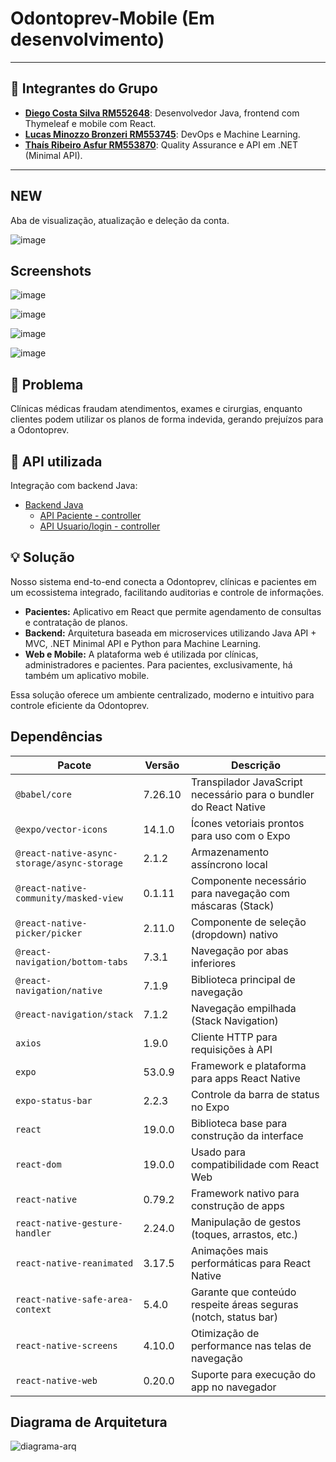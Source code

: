 # Odontoprev-Mobile (Em desenvolvimento)

---
## 👥 Integrantes do Grupo

- **[Diego Costa Silva RM552648](https://www.linkedin.com/in/diegocostacs/)**: Desenvolvedor Java, frontend com Thymeleaf e mobile com React.
- **[Lucas Minozzo Bronzeri RM553745](https://www.linkedin.com/in/lucas-minozzo-bronzeri-b212a4248/)**: DevOps e Machine Learning.
- **[Thaís Ribeiro Asfur RM553870](https://github.com/ThaiisRibeiro)**: Quality Assurance e API em .NET (Minimal API).

---
## NEW

Aba de visualização, atualização e deleção da conta.

![image](https://github.com/user-attachments/assets/37ddfb75-cb07-43fc-9b0e-c09f7ab69b6c)


## Screenshots

![image](https://github.com/user-attachments/assets/c06b7d19-75a1-4afb-9aa8-d849da374d6e)

![image](https://github.com/user-attachments/assets/8d9f67ee-4ad8-405d-b265-a2c8cd1a77a4)

![image](https://github.com/user-attachments/assets/0d953575-9b88-4bcc-9fe3-2e30f26809c9)

![image](https://github.com/user-attachments/assets/2e9c87fa-2b04-4ecb-bd7d-8e456aadbd01)

## 🏥 Problema

Clínicas médicas fraudam atendimentos, exames e cirurgias, enquanto clientes podem utilizar os planos de forma indevida, gerando prejuízos para a Odontoprev.

## 🔗 API utilizada

Integração com backend Java: 

- [Backend Java](https://github.com/DiegoCostaCode/Odontoprev-Java)
  - [API Paciente - controller](https://github.com/DiegoCostaCode/Odontoprev-Java/blob/master/src/main/java/com/example/Odontoprev_Java/controller/PacienteController.java)
  - [API Usuario/login - controller](https://github.com/DiegoCostaCode/Odontoprev-Java/blob/master/src/main/java/com/example/Odontoprev_Java/controller/UsuarioController.java)

## 💡 Solução

Nosso sistema end-to-end conecta a Odontoprev, clínicas e pacientes em um ecossistema integrado, facilitando auditorias e controle de informações.

- **Pacientes:** Aplicativo em React que permite agendamento de consultas e contratação de planos.
- **Backend:** Arquitetura baseada em microservices utilizando Java API + MVC, .NET Minimal API e Python para Machine Learning.
- **Web e Mobile:** A plataforma web é utilizada por clínicas, administradores e pacientes. Para pacientes, exclusivamente, há também um aplicativo mobile.

Essa solução oferece um ambiente centralizado, moderno e intuitivo para controle eficiente da Odontoprev.

## Dependências

| Pacote                                      | Versão  | Descrição                                                         |
| ------------------------------------------- | ------- | ----------------------------------------------------------------- |
| `@babel/core`                               | 7.26.10 | Transpilador JavaScript necessário para o bundler do React Native |
| `@expo/vector-icons`                        | 14.1.0  | Ícones vetoriais prontos para uso com o Expo                      |
| `@react-native-async-storage/async-storage` | 2.1.2   | Armazenamento assíncrono local                                    |
| `@react-native-community/masked-view`       | 0.1.11  | Componente necessário para navegação com máscaras (Stack)         |
| `@react-native-picker/picker`               | 2.11.0  | Componente de seleção (dropdown) nativo                           |
| `@react-navigation/bottom-tabs`             | 7.3.1   | Navegação por abas inferiores                                     |
| `@react-navigation/native`                  | 7.1.9   | Biblioteca principal de navegação                                 |
| `@react-navigation/stack`                   | 7.1.2   | Navegação empilhada (Stack Navigation)                            |
| `axios`                                     | 1.9.0   | Cliente HTTP para requisições à API                               |
| `expo`                                      | 53.0.9  | Framework e plataforma para apps React Native                     |
| `expo-status-bar`                           | 2.2.3   | Controle da barra de status no Expo                               |
| `react`                                     | 19.0.0  | Biblioteca base para construção da interface                      |
| `react-dom`                                 | 19.0.0  | Usado para compatibilidade com React Web                          |
| `react-native`                              | 0.79.2  | Framework nativo para construção de apps                          |
| `react-native-gesture-handler`              | 2.24.0  | Manipulação de gestos (toques, arrastos, etc.)                    |
| `react-native-reanimated`                   | 3.17.5  | Animações mais performáticas para React Native                    |
| `react-native-safe-area-context`            | 5.4.0   | Garante que conteúdo respeite áreas seguras (notch, status bar)   |
| `react-native-screens`                      | 4.10.0  | Otimização de performance nas telas de navegação                  |
| `react-native-web`                          | 0.20.0  | Suporte para execução do app no navegador                         |


## Diagrama de Arquitetura
![diagrama-arq](https://github.com/user-attachments/assets/aa6e1ea0-c753-4039-ab8f-8dec082cd083)
